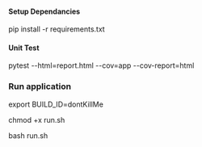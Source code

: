 #### Setup Dependancies ####
pip install -r requirements.txt

#### Unit Test ###
pytest --html=report.html --cov=app --cov-report=html

### Run application ###
export BUILD_ID=dontKillMe

chmod +x run.sh

bash run.sh
